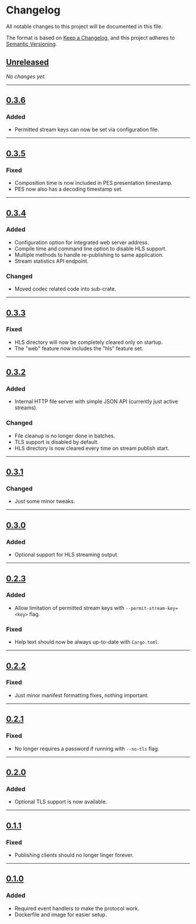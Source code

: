 # Changelog

All notable changes to this project will be documented in this file.

The format is based on [Keep a Changelog](https://keepachangelog.com/en/1.0.0/),
and this project adheres to [Semantic Versioning](https://semver.org/spec/v2.0.0.html).


## [Unreleased]

*No changes yet.*

---

## [0.3.6]

### Added
- Permitted stream keys can now be set via configuration file.

---

## [0.3.5]

### Fixed
- Composition time is now included in PES presentation timestamp.
- PES now also has a decoding timestamp set.

---

## [0.3.4]

### Added
- Configuration option for integrated web server address.
- Compile time and command line option to disable HLS support.
- Multiple methods to handle re-publishing to same application.
- Stream statistics API endpoint.

### Changed
- Moved codec related code into sub-crate.

---

## [0.3.3]

### Fixed
- HLS directory will now be completely cleared only on startup.
- The "web" feature now includes the "hls" feature set.

---

## [0.3.2]

### Added
- Internal HTTP file server with simple JSON API (currently just active streams).

### Changed
- File cleanup is no longer done in batches.
- TLS support is disabled by default.
- HLS directory is now cleared every time on stream publish start.

---

## [0.3.1]

### Changed
- Just some minor tweaks.

---

## [0.3.0]

### Added
- Optional support for HLS streaming output.

---

## [0.2.3]

### Added
- Allow limitation of permitted stream keys with `--permit-stream-key=<key>` flag.

### Fixed
- Help text should now be always up-to-date with `Cargo.toml`.

---

## [0.2.2]

### Fixed
- Just minor manifest formatting fixes, nothing important.

---

## [0.2.1]

### Fixed
- No longer requires a password if running with `--no-tls` flag.

---

## [0.2.0]

### Added
- Optional TLS support is now available.

---

## [0.1.1]

### Fixed
- Publishing clients should no longer linger forever.

---

## [0.1.0]

### Added
- Required event handlers to make the protocol work.
- Dockerfile and image for easier setup.


<!-- links -->

[Unreleased]: https://gitlab.com/valeth/javelin/tree/develop
[0.3.6]: https://gitlab.com/valeth/javelin/tree/0.3.6
[0.3.5]: https://gitlab.com/valeth/javelin/tree/0.3.5
[0.3.4]: https://gitlab.com/valeth/javelin/tree/0.3.4
[0.3.3]: https://gitlab.com/valeth/javelin/tree/0.3.3
[0.3.2]: https://gitlab.com/valeth/javelin/tree/0.3.2
[0.3.1]: https://gitlab.com/valeth/javelin/tree/0.3.1
[0.3.0]: https://gitlab.com/valeth/javelin/tree/0.3.0
[0.2.3]: https://gitlab.com/valeth/javelin/tree/0.2.3
[0.2.2]: https://gitlab.com/valeth/javelin/tree/0.2.2
[0.2.1]: https://gitlab.com/valeth/javelin/tree/0.2.1
[0.2.0]: https://gitlab.com/valeth/javelin/tree/0.2.0
[0.1.1]: https://gitlab.com/valeth/javelin/tree/0.1.1
[0.1.0]: https://gitlab.com/valeth/javelin/tree/0.1.0
